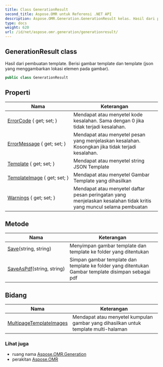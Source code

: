```yaml
---
title: Class GenerationResult
second_title: Aspose.OMR untuk Referensi .NET API
description: Aspose.OMR.Generation.GenerationResult kelas. Hasil dari pembuatan template. Berisi gambar template dan template json yang menggambarkan lokasi elemen pada gambar.
type: docs
weight: 620
url: /id/net/aspose.omr.generation/generationresult/
---
```

## GenerationResult class

Hasil dari pembuatan template. Berisi gambar template dan template (json yang menggambarkan lokasi elemen pada gambar).

```csharp
public class GenerationResult
```

## Properti

| Nama | Keterangan |
| --- | --- |
| [ErrorCode](../../aspose.omr.generation/generationresult/errorcode/) { get; set; } | Mendapat atau menyetel kode kesalahan. Sama dengan 0 jika tidak terjadi kesalahan. |
| [ErrorMessage](../../aspose.omr.generation/generationresult/errormessage/) { get; set; } | Mendapat atau menyetel pesan yang menjelaskan kesalahan. Kosongkan jika tidak terjadi kesalahan. |
| [Template](../../aspose.omr.generation/generationresult/template/) { get; set; } | Mendapat atau menyetel string JSON Template |
| [TemplateImage](../../aspose.omr.generation/generationresult/templateimage/) { get; set; } | Mendapat atau menyetel Gambar Template yang dihasilkan |
| [Warnings](../../aspose.omr.generation/generationresult/warnings/) { get; set; } | Mendapat atau menyetel daftar pesan peringatan yang menjelaskan kesalahan tidak kritis yang muncul selama pembuatan |

## Metode

| Nama | Keterangan |
| --- | --- |
| [Save](../../aspose.omr.generation/generationresult/save/)(string, string) | Menyimpan gambar template dan template ke folder yang ditentukan |
| [SaveAsPdf](../../aspose.omr.generation/generationresult/saveaspdf/)(string, string) | Simpan gambar template dan template ke folder yang ditentukan Gambar template disimpan sebagai pdf |

## Bidang

| Nama | Keterangan |
| --- | --- |
| [MultipageTemplateImages](../../aspose.omr.generation/generationresult/multipagetemplateimages/) | Mendapat atau menyetel kumpulan gambar yang dihasilkan untuk template multi-halaman |

### Lihat juga

* ruang nama [Aspose.OMR.Generation](../../aspose.omr.generation/)
* perakitan [Aspose.OMR](../../)


